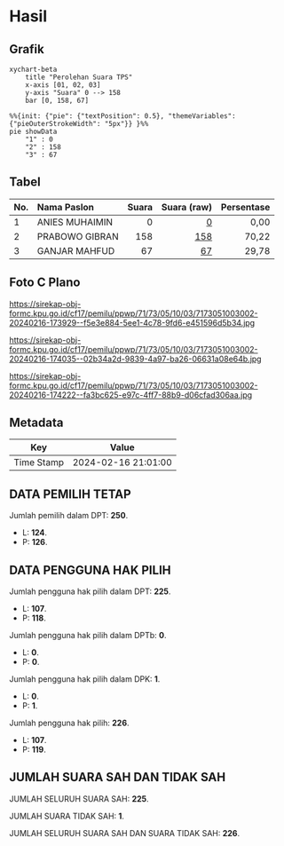 # Hasil

## Grafik

```mermaid
xychart-beta
    title "Perolehan Suara TPS"
    x-axis [01, 02, 03]
    y-axis "Suara" 0 --> 158
    bar [0, 158, 67]
```

```mermaid
%%{init: {"pie": {"textPosition": 0.5}, "themeVariables": {"pieOuterStrokeWidth": "5px"}} }%%
pie showData
    "1" : 0
    "2" : 158
    "3" : 67
```

## Tabel

| No. | Nama Paslon    | Suara | Suara (raw) | Persentase |
|:--- |:-------------- | -----:| -----------:| ----------:|
| 1   | ANIES MUHAIMIN | 0     | [0][p-1]    | 0,00       |
| 2   | PRABOWO GIBRAN | 158   | [158][p-2]  | 70,22      |
| 3   | GANJAR MAHFUD  | 67    | [67][p-3]   | 29,78      |


[p-1]: https://github.com/gigit-pemilu/pemilu-2024-71-sulawesi-utara/blob/main/pilpres/hitung-suara/sub/71-sulawesi-utara/sub/73-kota-tomohon/sub/05-tomohon-timur/sub/1003-rurukan/sub/002-tps/sub/paslon-1.txt
[p-2]: https://github.com/gigit-pemilu/pemilu-2024-71-sulawesi-utara/blob/main/pilpres/hitung-suara/sub/71-sulawesi-utara/sub/73-kota-tomohon/sub/05-tomohon-timur/sub/1003-rurukan/sub/002-tps/sub/paslon-2.txt
[p-3]: https://github.com/gigit-pemilu/pemilu-2024-71-sulawesi-utara/blob/main/pilpres/hitung-suara/sub/71-sulawesi-utara/sub/73-kota-tomohon/sub/05-tomohon-timur/sub/1003-rurukan/sub/002-tps/sub/paslon-3.txt

## Foto C Plano

https://sirekap-obj-formc.kpu.go.id/cf17/pemilu/ppwp/71/73/05/10/03/7173051003002-20240216-173929--f5e3e884-5ee1-4c78-9fd6-e451596d5b34.jpg

https://sirekap-obj-formc.kpu.go.id/cf17/pemilu/ppwp/71/73/05/10/03/7173051003002-20240216-174035--02b34a2d-9839-4a97-ba26-06631a08e64b.jpg

https://sirekap-obj-formc.kpu.go.id/cf17/pemilu/ppwp/71/73/05/10/03/7173051003002-20240216-174222--fa3bc625-e97c-4ff7-88b9-d06cfad306aa.jpg


## Metadata

| Key        | Value               |
| ---------- | ------------------- |
| Time Stamp | 2024-02-16 21:01:00 |


## DATA PEMILIH TETAP

Jumlah pemilih dalam DPT: **250**.
 * L: **124**.
 * P: **126**.

## DATA PENGGUNA HAK PILIH

Jumlah pengguna hak pilih dalam DPT: **225**.
 * L: **107**.
 * P: **118**.

Jumlah pengguna hak pilih dalam DPTb: **0**.
 * L: **0**.
 * P: **0**.

Jumlah pengguna hak pilih dalam DPK: **1**.
 * L: **0**.
 * P: **1**.

Jumlah pengguna hak pilih: **226**.
 * L: **107**.
 * P: **119**.

## JUMLAH SUARA SAH DAN TIDAK SAH

JUMLAH SELURUH SUARA SAH: **225**.

JUMLAH SUARA TIDAK SAH: **1**.

JUMLAH SELURUH SUARA SAH DAN SUARA TIDAK SAH: **226**.



